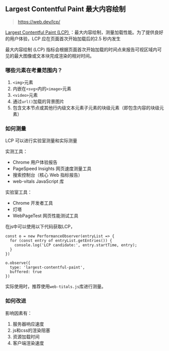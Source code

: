 ## Largest Contentful Paint 最大内容绘制

> https://web.dev/lcp/

[Largest Contentful Paint (LCP) ](https://web.dev/lcp/)：最大内容绘制，测量加载性能。为了提供良好的用户体验，LCP 应在页面首次开始加载后的2.5 秒内发生

最大内容绘制 (LCP) 指标会根据页面首次开始加载的时间点来报告可视区域内可见的最大图像或文本块完成渲染的相对时间。

### 哪些元素在考量范围内？ 

1. `<img>`元素
2. 内嵌在`<svg>`内的`<image>`元素
3. `<video>`元素
4. 通过`url()`加载的背景图片
5. 包含文本节点或其他行内级文本元素子元素的块级元素（即包含内容的块级元素）

### 如何测量

LCP 可以进行实验室测量和实际测量

实测工具：

- Chrome 用户体验报告
- PageSpeed Insights 网页速度测量工具
- 搜索控制台（核心 Web 指标报告）
- web-vitals JavaScript 库

实验室工具：

- Chrome 开发者工具
- 灯塔
- WebPageTest 网页性能测试工具

在js中可以使用以下代码获取LCP，

```
const o = new PerformanceObserver(entryList => {
  for (const entry of entryList.getEntries()) {
    console.log('LCP candidate:', entry.startTime, entry);
  }
})

o.observe({
  type: 'largest-contentful-paint',
  buffered: true
})
```

实际使用时，推荐使用`web-titals.js`库进行测量。

### 如何改进

影响因素有：

1. 服务器响应速度
2. js和css的渲染阻塞
3. 资源加载时间
4. 客户端渲染速度
